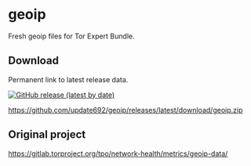 # geoip

Fresh geoip files for Tor Expert Bundle.

## Download

Permanent link to latest release data.

[![GitHub release (latest by date)](https://img.shields.io/github/v/release/update692/geoip?style=for-the-badge)](https://github.com/update692/geoip/releases)

https://github.com/update692/geoip/releases/latest/download/geoip.zip

## Original project

https://gitlab.torproject.org/tpo/network-health/metrics/geoip-data/
